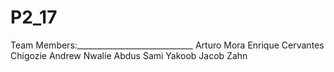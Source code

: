 # P2_17
Team Members:_____________________________
Arturo Mora
Enrique Cervantes
Chigozie Andrew Nwalie
Abdus Sami Yakoob
Jacob Zahn





